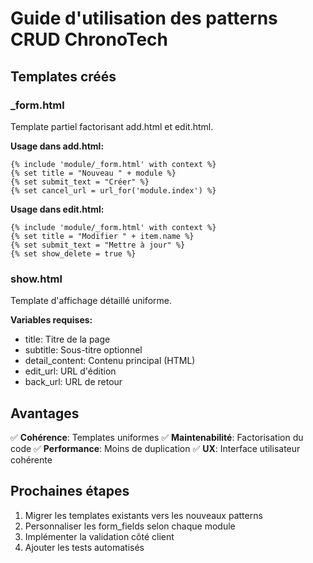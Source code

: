 # Guide d'utilisation des patterns CRUD ChronoTech

## Templates créés

### _form.html
Template partiel factorisant add.html et edit.html.

**Usage dans add.html:**
```jinja
{% include 'module/_form.html' with context %}
{% set title = "Nouveau " + module %}
{% set submit_text = "Créer" %}
{% set cancel_url = url_for('module.index') %}
```

**Usage dans edit.html:**
```jinja
{% include 'module/_form.html' with context %}
{% set title = "Modifier " + item.name %}
{% set submit_text = "Mettre à jour" %}
{% set show_delete = true %}
```

### show.html
Template d'affichage détaillé uniforme.

**Variables requises:**
- title: Titre de la page
- subtitle: Sous-titre optionnel
- detail_content: Contenu principal (HTML)
- edit_url: URL d'édition
- back_url: URL de retour

## Avantages

✅ **Cohérence**: Templates uniformes
✅ **Maintenabilité**: Factorisation du code
✅ **Performance**: Moins de duplication
✅ **UX**: Interface utilisateur cohérente

## Prochaines étapes

1. Migrer les templates existants vers les nouveaux patterns
2. Personnaliser les form_fields selon chaque module
3. Implémenter la validation côté client
4. Ajouter les tests automatisés

